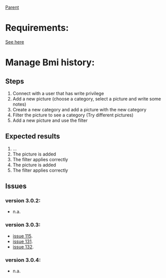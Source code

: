 [Parent](PatientSessionTestSuite.md)
# Requirements: #
[See here](Pictures.md)

# Manage Bmi history: #
## Steps ##
  1. Connect with a user that has write privilege
  1. Add a new picture (choose a category, select a picture and write some notes)
  1. Create a new category and add a picture with the new category
  1. Filter the picture to see a category (Try different pictures)
  1. Add a new picture and use the filter
## Expected results ##
  1. ...
  1. The picture is added
  1. The filter applies correctly
  1. The picture is added
  1. The filter applies correctly
## Issues ##
### version 3.0.2: ###
  * n.a.
### version 3.0.3: ###
  * [issue 115](https://code.google.com/p/ndoctor/issues/detail?id=115).
  * [issue 131](https://code.google.com/p/ndoctor/issues/detail?id=131).
  * [issue 132](https://code.google.com/p/ndoctor/issues/detail?id=132).
### version 3.0.4: ###
  * n.a.